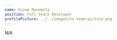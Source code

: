```yaml
---
name: Sizwe Masemola
position: Full Stack Developer
profilePicture: ../../images/to-team-picture.png
---
```

N﻿/A
